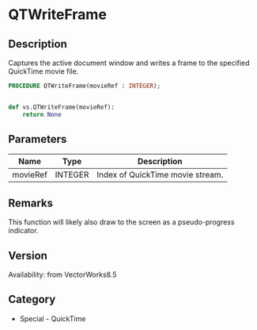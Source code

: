 # QTWriteFrame

## Description
Captures the active document window and writes a frame to the specified QuickTime movie file.

```pascal
PROCEDURE QTWriteFrame(movieRef : INTEGER);
```

```python

def vs.QTWriteFrame(movieRef):
    return None
```

## Parameters
|Name|Type|Description|
|---|---|---|
|movieRef|INTEGER|Index of QuickTime movie stream.|

## Remarks
This function will likely also draw to the screen as a pseudo-progress indicator.

## Version
Availability: from VectorWorks8.5
## Category
* Special - QuickTime

